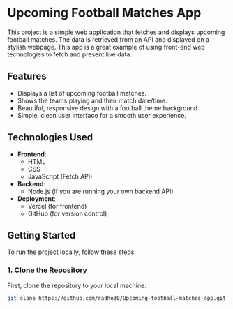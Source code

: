 # Upcoming Football Matches App

This project is a simple web application that fetches and displays upcoming football matches. The data is retrieved from an API and displayed on a stylish webpage. This app is a great example of using front-end web technologies to fetch and present live data.

## Features
- Displays a list of upcoming football matches.
- Shows the teams playing and their match date/time.
- Beautiful, responsive design with a football theme background.
- Simple, clean user interface for a smooth user experience.

## Technologies Used
- **Frontend**:
  - HTML
  - CSS
  - JavaScript (Fetch API)
- **Backend**:
  - Node.js (if you are running your own backend API)
- **Deployment**:
  - Vercel (for frontend)
  - GitHub (for version control)

## Getting Started

To run the project locally, follow these steps:

### 1. Clone the Repository
First, clone the repository to your local machine:

```bash
git clone https://github.com/radhe30/Upcoming-football-matches-app.git
